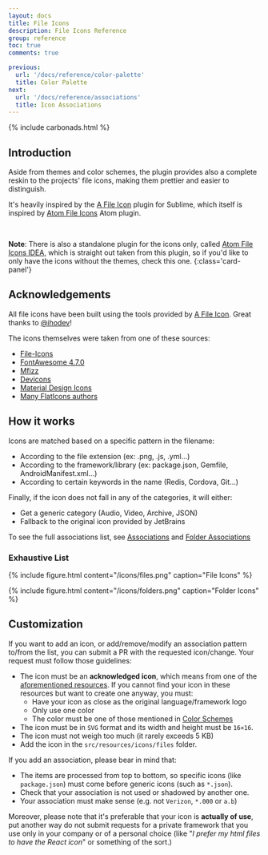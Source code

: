 ```yaml
---
layout: docs
title: File Icons
description: File Icons Reference
group: reference
toc: true
comments: true

previous:
  url: '/docs/reference/color-palette'
  title: Color Palette
next:
  url: '/docs/reference/associations'
  title: Icon Associations
---
```


{% include carbonads.html %}

## Introduction

Aside from themes and color schemes, the plugin provides also a complete reskin to the projects' file icons, making them prettier and easier to distinguish.

It's heavily inspired by the
[A File Icon](https://github.com/SublimeText/AFileIcon) plugin for Sublime, which itself is inspired by
[Atom File Icons](https://github.com/file-icons/atom) Atom plugin.

&nbsp;

**Note**: There is also a standalone plugin for the icons only, called
[Atom File Icons IDEA](https://plugins.jetbrains.com/plugin/10044-atom-file-icons-idea), which is straight out taken
from this plugin, so if you'd like to only have the icons without the themes, check this one.
{:class='card-panel'}

## Acknowledgements

All file icons have been built using the tools provided by
[A File Icon](https://github.com/SublimeText/AFileIcon). Great thanks to
[@ihodev](https://github.com/ihodev)!

The icons themselves were taken from one of these sources:

* [File-Icons](https://github.com/file-icons/source/blob/master/charmap.md)
* [FontAwesome 4.7.0](http://fontawesome.io/cheatsheet/)
* [Mfizz](https://github.com/file-icons/MFixx/blob/master/charmap.md)
* [Devicons](https://github.com/file-icons/DevOpicons/blob/master/charmap.md)
* [Material Design Icons](https://materialdesignicons.com/)
* [Many FlatIcons authors](https://www.flaticon.com/)

## How it works

Icons are matched based on a specific pattern in the filename:
- According to the file extension (ex: .png, .js, .yml…)
- According to the framework/library (ex: package.json, Gemfile, AndroidManifest.xml…)
- According to certain keywords in the name (Redis, Cordova, Git…)

Finally, if the icon does not fall in any of the categories, it will either:
- Get a generic category (Audio, Video, Archive, JSON)
- Fallback to the original icon provided by JetBrains

To see the full associations list, see
[Associations](/docs/reference/associations) and [Folder Associations](/docs/reference/folder-associations)

### Exhaustive List

{% include figure.html content="/icons/files.png" caption="File Icons" %}

{% include figure.html content="/icons/folders.png" caption="Folder Icons" %}


## Customization

If you want to add an icon, or add/remove/modify an association pattern to/from the list, you can submit a PR with the
requested icon/change. Your request must follow those guidelines:
- The icon must be an **acknowledged icon**, which means from one of the
  [aforementioned resources](#acknowledgements). If you cannot find your icon in these resources but want to create one
  anyway, you must:
  - Have your icon as close as the original language/framework logo
  - Only use one color
  - The color must be one of those mentioned in [Color Schemes](/docs/configuration/color-schemes#color-palette)
- The icon must be in `SVG` format and its width and height must be `16×16`.
- The icon must not weigh too much (it rarely exceeds 5 KB)
- Add the icon in the `src/resources/icons/files` folder.

If you add an association, please bear in mind that:
- The items are processed from top to bottom, so specific icons (like `package.json`) must come before generic icons
  (such as `*.json`).
- Check that your association is not used or shadowed by another one.
- Your association must make sense (e.g. not `Verizon`, `*.000` or `a.b`)

Moreover, please note that it's preferable that your icon is **actually of use**, put another way do not submit requests for a private framework that you use only in your company or of a personal choice (like "_I prefer my html files to have the React icon_" or something of the sort.)
